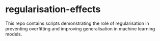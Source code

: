 # regularisation-effects
This repo contains scripts demonstrating the role of regularisation in preventing overfitting and improving generalisation in machine learning models.
